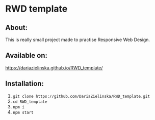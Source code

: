 # RWD template

## About:
This is really small project made to practise Responsive Web Design.

## Available on:
https://dariazielinska.github.io/RWD_template/

## Installation:
1. `git clone https://github.com/DariaZielinska/RWD_template.git`
2. `cd RWD_template`
3. `npm i`
4. `npm start`


